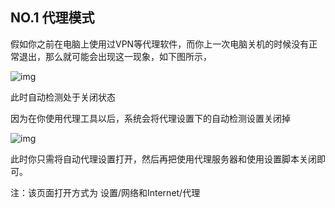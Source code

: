 ## NO.1 代理模式

假如你之前在电脑上使用过VPN等代理软件，而你上一次电脑关机的时候没有正常退出，那么就可能会出现这一现象，如下图所示，

![img](https://www.wurend.com/wp-content/uploads/2020/12/D3CW6K17MQAYXTCZ0B@L-1024x795.png)

此时自动检测处于关闭状态

因为在你使用代理工具以后，系统会将代理设置下的自动检测设置关闭掉

![img](https://www.wurend.com/wp-content/uploads/2020/12/M9RFIK6HQC_@9NIC5KGWN-1024x793.png)

此时你只需将自动代理设置打开，然后再把使用代理服务器和使用设置脚本关闭即可。

注：该页面打开方式为 设置/网络和Internet/代理